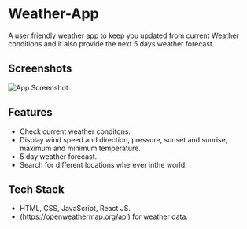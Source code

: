 
# Weather-App

A user friendly weather app to keep you updated from current Weather conditions and it also provide the next 5 days weather forecast.


## Screenshots

![App Screenshot](https://github.com/CodedevPrince/Weather-app/assets/137854684/4d4ad42d-8e57-4c34-b7ad-f5a46d37420f)

## Features

- Check current weather conditons.
- Display wind speed and direction, pressure, sunset and sunrise,  maximum and minimum temperature.
- 5 day weather forecast.
- Search for different locations wherever inthe world.

## Tech Stack
- HTML, CSS, JavaScript, React JS.
- (https://openweathermap.org/api) for weather data.
